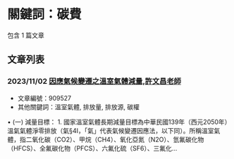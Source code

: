 # 關鍵詞：碳費

包含 1 篇文章

## 文章列表

### 2023/11/02 [因應氣候變遷之溫室氣體減量,許文昌老師](../../articles/909527_%E5%9B%A0%E6%87%89%E6%B0%A3%E5%80%99%E8%AE%8A%E9%81%B7%E4%B9%8B%E6%BA%AB%E5%AE%A4%E6%B0%A3%E9%AB%94%E6%B8%9B%E9%87%8F%2C%E8%A8%B1%E6%96%87%E6%98%8C%E8%80%81%E5%B8%AB.md)
- 文章編號：909527
- 其他關鍵詞：溫室氣體, 排放量, 排放源, 碳權

• (一) 減量目標： 1. 國家溫室氣體長期減量目標為中華民國139年（西元2050年）溫氣氣體淨零排放（氣§4I，「氣」代表氣候變遷因應法，以下同）。所稱溫室氣體，指二氧化碳（CO2）、甲烷（CH4）、氧化亞氮（N2O）、氫氟碳化物（HFCS）、全氟碳化物（PFCS）、六氟化硫（SF6）、三氟化...
